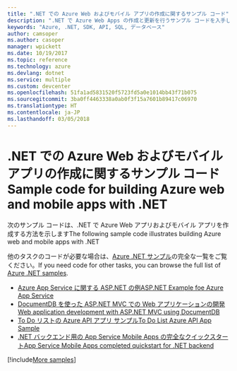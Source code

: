 ```yaml
---
title: ".NET での Azure Web およびモバイル アプリの作成に関するサンプル コード"
description: ".NET で Azure Web Apps の作成と更新を行うサンプル コードを入手してください"
keywords: "Azure, .NET, SDK, API, SQL, データベース"
author: camsoper
ms.author: casoper
manager: wpickett
ms.date: 10/19/2017
ms.topic: reference
ms.technology: azure
ms.devlang: dotnet
ms.service: multiple
ms.custom: devcenter
ms.openlocfilehash: 51fa1ad5831520f5723fd5a0e1014bb43f71b075
ms.sourcegitcommit: 3ba0ff4463338a0ab0f3f15a7601b89417c06970
ms.translationtype: HT
ms.contentlocale: ja-JP
ms.lasthandoff: 03/05/2018
---
```

# <a name="sample-code-for-building-azure-web-and-mobile-apps-with-net"></a><span data-ttu-id="cbf2b-104">.NET での Azure Web およびモバイル アプリの作成に関するサンプル コード</span><span class="sxs-lookup"><span data-stu-id="cbf2b-104">Sample code for building Azure web and mobile apps with .NET</span></span>

<span data-ttu-id="cbf2b-105">次のサンプル コードは、.NET で Azure Web アプリおよびモバイル アプリを作成する方法を示します</span><span class="sxs-lookup"><span data-stu-id="cbf2b-105">The following sample code illustrates building Azure web and mobile apps with .NET</span></span>

<span data-ttu-id="cbf2b-106">他のタスクのコードが必要な場合は、[Azure .NET サンプル](https://azure.microsoft.com/resources/samples/?platform=dotnet&view=azure-dotnet)の完全な一覧をご覧ください。</span><span class="sxs-lookup"><span data-stu-id="cbf2b-106">If you need code for other tasks, you can browse the full list of [Azure .NET samples](https://azure.microsoft.com/resources/samples/?platform=dotnet&view=azure-dotnet).</span></span>

- [<span data-ttu-id="cbf2b-107">Azure App Service に関する ASP.NET の例</span><span class="sxs-lookup"><span data-stu-id="cbf2b-107">ASP.NET Example foe Azure App Service</span></span>](https://azure.microsoft.com/resources/samples/app-service-web-dotnet-get-started/)
- [<span data-ttu-id="cbf2b-108">DocumentDB を使った ASP.NET MVC での Web アプリケーションの開発</span><span class="sxs-lookup"><span data-stu-id="cbf2b-108">Web application development with ASP.NET MVC using DocumentDB</span></span>](https://azure.microsoft.com/resources/samples/documentdb-dotnet-todo-app/
)
- [<span data-ttu-id="cbf2b-109">To Do リストの Azure API アプリ サンプル</span><span class="sxs-lookup"><span data-stu-id="cbf2b-109">To Do List Azure API App Sample</span></span>](https://azure.microsoft.com/resources/samples/app-service-api-dotnet-todo-list/?cdn=disable)
- [<span data-ttu-id="cbf2b-110">.NET バックエンド用の App Service Mobile Apps の完全なクイックスタート</span><span class="sxs-lookup"><span data-stu-id="cbf2b-110">App Service Mobile Apps completed quickstart for .NET backend</span></span>](https://azure.microsoft.com/resources/samples/app-service-mobile-dotnet-backend-quickstart/)


[!include[More samples](includes/more-samples.md)]
